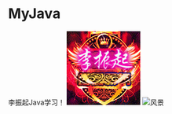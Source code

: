 ﻿# MyJava
李振起Java学习！
![测试](https://github.com/lizhenqi/MyJava/blob/master/img/1.gif?raw=true)
![风景](http://ww2.sinaimg.cn/mw690/81309c56jw1f4o9ktdiyvj20hg0q5adw.jpg)